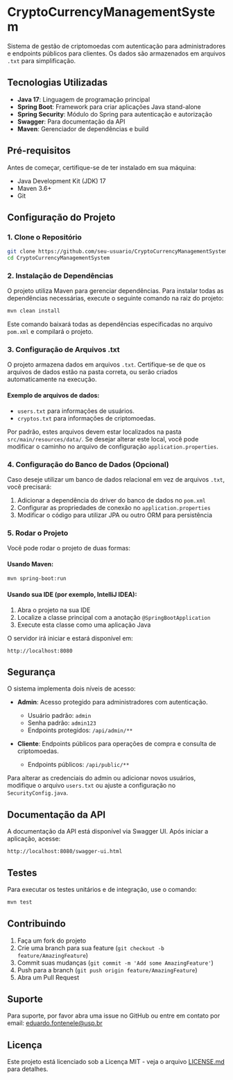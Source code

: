 # CryptoCurrencyManagementSystem

Sistema de gestão de criptomoedas com autenticação para administradores e endpoints públicos para clientes. Os dados são armazenados em arquivos `.txt` para simplificação.

## Tecnologias Utilizadas

- **Java 17**: Linguagem de programação principal
- **Spring Boot**: Framework para criar aplicações Java stand-alone
- **Spring Security**: Módulo do Spring para autenticação e autorização
- **Swagger**: Para documentação da API
- **Maven**: Gerenciador de dependências e build

## Pré-requisitos

Antes de começar, certifique-se de ter instalado em sua máquina:

- Java Development Kit (JDK) 17
- Maven 3.6+
- Git

## Configuração do Projeto

### 1. Clone o Repositório

```bash
git clone https://github.com/seu-usuario/CryptoCurrencyManagementSystem.git
cd CryptoCurrencyManagementSystem
```

### 2. Instalação de Dependências

O projeto utiliza Maven para gerenciar dependências. Para instalar todas as dependências necessárias, execute o seguinte comando na raiz do projeto:

```bash
mvn clean install
```

Este comando baixará todas as dependências especificadas no arquivo `pom.xml` e compilará o projeto.

### 3. Configuração de Arquivos .txt

O projeto armazena dados em arquivos `.txt`. Certifique-se de que os arquivos de dados estão na pasta correta, ou serão criados automaticamente na execução.

#### Exemplo de arquivos de dados:
- `users.txt` para informações de usuários.
- `cryptos.txt` para informações de criptomoedas.

Por padrão, estes arquivos devem estar localizados na pasta `src/main/resources/data/`. Se desejar alterar este local, você pode modificar o caminho no arquivo de configuração `application.properties`.

### 4. Configuração do Banco de Dados (Opcional)

Caso deseje utilizar um banco de dados relacional em vez de arquivos `.txt`, você precisará:

1. Adicionar a dependência do driver do banco de dados no `pom.xml`
2. Configurar as propriedades de conexão no `application.properties`
3. Modificar o código para utilizar JPA ou outro ORM para persistência

### 5. Rodar o Projeto

Você pode rodar o projeto de duas formas:

#### Usando Maven:

```bash
mvn spring-boot:run
```

#### Usando sua IDE (por exemplo, IntelliJ IDEA):

1. Abra o projeto na sua IDE
2. Localize a classe principal com a anotação `@SpringBootApplication`
3. Execute esta classe como uma aplicação Java

O servidor irá iniciar e estará disponível em:

```
http://localhost:8080
```

## Segurança

O sistema implementa dois níveis de acesso:

- **Admin**: Acesso protegido para administradores com autenticação.
  - Usuário padrão: `admin`
  - Senha padrão: `admin123`
  - Endpoints protegidos: `/api/admin/**`

- **Cliente**: Endpoints públicos para operações de compra e consulta de criptomoedas.
  - Endpoints públicos: `/api/public/**`

Para alterar as credenciais do admin ou adicionar novos usuários, modifique o arquivo `users.txt` ou ajuste a configuração no `SecurityConfig.java`.

## Documentação da API

A documentação da API está disponível via Swagger UI. Após iniciar a aplicação, acesse:

```
http://localhost:8080/swagger-ui.html
```

## Testes

Para executar os testes unitários e de integração, use o comando:

```bash
mvn test
```

## Contribuindo

1. Faça um fork do projeto
2. Crie uma branch para sua feature (`git checkout -b feature/AmazingFeature`)
3. Commit suas mudanças (`git commit -m 'Add some AmazingFeature'`)
4. Push para a branch (`git push origin feature/AmazingFeature`)
5. Abra um Pull Request

## Suporte

Para suporte, por favor abra uma issue no GitHub ou entre em contato por email: eduardo.fontenele@usp.br

## Licença

Este projeto está licenciado sob a Licença MIT - veja o arquivo [LICENSE.md](LICENSE.md) para detalhes.

